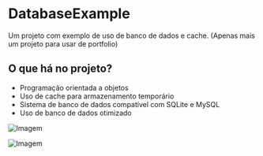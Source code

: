 # DatabaseExample
Um projeto com exemplo de uso de banco de dados e cache. (Apenas mais um projeto para usar de portfolio)

## O que há no projeto?
* Programação orientada a objetos
* Uso de cache para armazenamento temporário
* Sistema de banco de dados compatível com SQLite e MySQL
* Uso de banco de dados otimizado 

![Imagem](https://cdn.discordapp.com/attachments/1011462542100549707/1080719099266609154/javaw_XBZIR86d06.png)

![Imagem](https://cdn.discordapp.com/attachments/1011462542100549707/1080718773285302272/javaw_VTxjT51bju.png)
